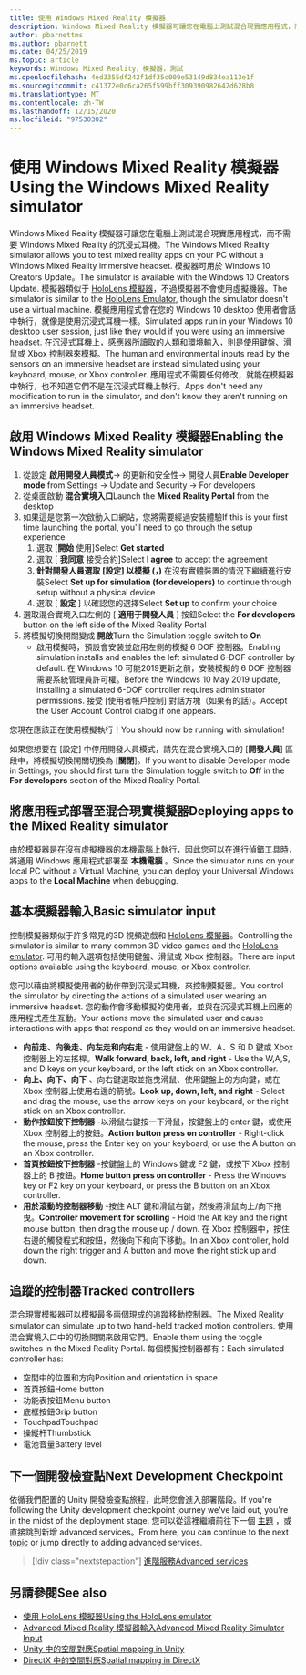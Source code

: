 ```yaml
---
title: 使用 Windows Mixed Reality 模擬器
description: Windows Mixed Reality 模擬器可讓您在電腦上測試混合現實應用程式，而不需要 Windows Mixed Reality 的沉浸式耳機。
author: pbarnettms
ms.author: pbarnett
ms.date: 04/25/2019
ms.topic: article
keywords: Windows Mixed Reality，模擬器，測試
ms.openlocfilehash: 4ed3355df242f1df35c009e53149d834ea113e1f
ms.sourcegitcommit: c41372e0c6ca265f599bff309390982642d628b8
ms.translationtype: MT
ms.contentlocale: zh-TW
ms.lasthandoff: 12/15/2020
ms.locfileid: "97530302"
---
```

# <a name="using-the-windows-mixed-reality-simulator"></a><span data-ttu-id="6d1d5-104">使用 Windows Mixed Reality 模擬器</span><span class="sxs-lookup"><span data-stu-id="6d1d5-104">Using the Windows Mixed Reality simulator</span></span>

<span data-ttu-id="6d1d5-105">Windows Mixed Reality 模擬器可讓您在電腦上測試混合現實應用程式，而不需要 Windows Mixed Reality 的沉浸式耳機。</span><span class="sxs-lookup"><span data-stu-id="6d1d5-105">The Windows Mixed Reality simulator allows you to test mixed reality apps on your PC without a Windows Mixed Reality immersive headset.</span></span> <span data-ttu-id="6d1d5-106">模擬器可用於 Windows 10 Creators Update。</span><span class="sxs-lookup"><span data-stu-id="6d1d5-106">The simulator is available with the Windows 10 Creators Update.</span></span> <span data-ttu-id="6d1d5-107">模擬器類似于 [HoloLens 模擬器](using-the-hololens-emulator.md)，不過模擬器不會使用虛擬機器。</span><span class="sxs-lookup"><span data-stu-id="6d1d5-107">The simulator is similar to the [HoloLens Emulator](using-the-hololens-emulator.md), though the simulator doesn't use a virtual machine.</span></span> <span data-ttu-id="6d1d5-108">模擬應用程式會在您的 Windows 10 desktop 使用者會話中執行，就像是使用沉浸式耳機一樣。</span><span class="sxs-lookup"><span data-stu-id="6d1d5-108">Simulated apps run in your Windows 10 desktop user session, just like they would if you were using an immersive headset.</span></span> <span data-ttu-id="6d1d5-109">在沉浸式耳機上，感應器所讀取的人類和環境輸入，則是使用鍵盤、滑鼠或 Xbox 控制器來模擬。</span><span class="sxs-lookup"><span data-stu-id="6d1d5-109">The human and environmental inputs read by the sensors on an immersive headset are instead simulated using your keyboard, mouse, or Xbox controller.</span></span> <span data-ttu-id="6d1d5-110">應用程式不需要任何修改，就能在模擬器中執行，也不知道它們不是在沉浸式耳機上執行。</span><span class="sxs-lookup"><span data-stu-id="6d1d5-110">Apps don't need any modification to run in the simulator, and don't know they aren't running on an immersive headset.</span></span>

## <a name="enabling-the-windows-mixed-reality-simulator"></a><span data-ttu-id="6d1d5-111">啟用 Windows Mixed Reality 模擬器</span><span class="sxs-lookup"><span data-stu-id="6d1d5-111">Enabling the Windows Mixed Reality simulator</span></span>

1. <span data-ttu-id="6d1d5-112">從設定 **啟用開發人員模式**-> 的更新和安全性-> 開發人員</span><span class="sxs-lookup"><span data-stu-id="6d1d5-112">**Enable Developer mode** from Settings -> Update and Security -> For developers</span></span>
2. <span data-ttu-id="6d1d5-113">從桌面啟動 **混合實境入口**</span><span class="sxs-lookup"><span data-stu-id="6d1d5-113">Launch the **Mixed Reality Portal** from the desktop</span></span>
3. <span data-ttu-id="6d1d5-114">如果這是您第一次啟動入口網站，您將需要經過安裝體驗</span><span class="sxs-lookup"><span data-stu-id="6d1d5-114">If this is your first time launching the portal, you'll need to go through the setup experience</span></span>
   1. <span data-ttu-id="6d1d5-115">選取 [**開始** 使用]</span><span class="sxs-lookup"><span data-stu-id="6d1d5-115">Select **Get started**</span></span>
   2. <span data-ttu-id="6d1d5-116">選取 [ **我同意** 接受合約]</span><span class="sxs-lookup"><span data-stu-id="6d1d5-116">Select **I agree** to accept the agreement</span></span>
   3. <span data-ttu-id="6d1d5-117">**針對開發人員選取 [設定] 以模擬 (，)** 在沒有實體裝置的情況下繼續進行安裝</span><span class="sxs-lookup"><span data-stu-id="6d1d5-117">Select **Set up for simulation (for developers)** to continue through setup without a physical device</span></span>
   4. <span data-ttu-id="6d1d5-118">選取 [ **設定** ] 以確認您的選擇</span><span class="sxs-lookup"><span data-stu-id="6d1d5-118">Select **Set up** to confirm your choice</span></span>
4. <span data-ttu-id="6d1d5-119">選取混合實境入口左側的 [ **適用于開發人員** ] 按鈕</span><span class="sxs-lookup"><span data-stu-id="6d1d5-119">Select the **For developers** button on the left side of the Mixed Reality Portal</span></span>
5. <span data-ttu-id="6d1d5-120">將模擬切換開關變成 **開啟**</span><span class="sxs-lookup"><span data-stu-id="6d1d5-120">Turn the Simulation toggle switch to **On**</span></span>
   * <span data-ttu-id="6d1d5-121">啟用模擬時，預設會安裝並啟用左側的模擬 6 DOF 控制器。</span><span class="sxs-lookup"><span data-stu-id="6d1d5-121">Enabling simulation installs and enables the left simulated 6-DOF controller by default.</span></span>  <span data-ttu-id="6d1d5-122">在 Windows 10 可能2019更新之前，安裝模擬的 6 DOF 控制器需要系統管理員許可權。</span><span class="sxs-lookup"><span data-stu-id="6d1d5-122">Before the Windows 10 May 2019 update, installing a simulated 6-DOF controller requires administrator permissions.</span></span>  <span data-ttu-id="6d1d5-123">接受 [使用者帳戶控制] 對話方塊（如果有的話）。</span><span class="sxs-lookup"><span data-stu-id="6d1d5-123">Accept the User Account Control dialog if one appears.</span></span>

<span data-ttu-id="6d1d5-124">您現在應該正在使用模擬執行！</span><span class="sxs-lookup"><span data-stu-id="6d1d5-124">You should now be running with simulation!</span></span>

<span data-ttu-id="6d1d5-125">如果您想要在 [設定] 中停用開發人員模式，請先在混合實境入口的 [**開發人員**] 區段中，將模擬切換開關切換為 [**關閉**]。</span><span class="sxs-lookup"><span data-stu-id="6d1d5-125">If you want to disable Developer mode in Settings, you should first turn the Simulation toggle switch to **Off** in the **For developers** section of the Mixed Reality Portal.</span></span>

## <a name="deploying-apps-to-the-mixed-reality-simulator"></a><span data-ttu-id="6d1d5-126">將應用程式部署至混合現實模擬器</span><span class="sxs-lookup"><span data-stu-id="6d1d5-126">Deploying apps to the Mixed Reality simulator</span></span>

<span data-ttu-id="6d1d5-127">由於模擬器是在沒有虛擬機器的本機電腦上執行，因此您可以在進行偵錯工具時，將通用 Windows 應用程式部署至 **本機電腦** 。</span><span class="sxs-lookup"><span data-stu-id="6d1d5-127">Since the simulator runs on your local PC without a Virtual Machine, you can deploy your Universal Windows apps to the **Local Machine** when debugging.</span></span>

## <a name="basic-simulator-input"></a><span data-ttu-id="6d1d5-128">基本模擬器輸入</span><span class="sxs-lookup"><span data-stu-id="6d1d5-128">Basic simulator input</span></span>

<span data-ttu-id="6d1d5-129">控制模擬器類似于許多常見的3D 視頻遊戲和 [HoloLens 模擬器](using-the-hololens-emulator.md)。</span><span class="sxs-lookup"><span data-stu-id="6d1d5-129">Controlling the simulator is similar to many common 3D video games and the [HoloLens emulator](using-the-hololens-emulator.md).</span></span> <span data-ttu-id="6d1d5-130">可用的輸入選項包括使用鍵盤、滑鼠或 Xbox 控制器。</span><span class="sxs-lookup"><span data-stu-id="6d1d5-130">There are input options available using the keyboard, mouse, or Xbox controller.</span></span>

<span data-ttu-id="6d1d5-131">您可以藉由將模擬使用者的動作帶到沉浸式耳機，來控制模擬器。</span><span class="sxs-lookup"><span data-stu-id="6d1d5-131">You control the simulator by directing the actions of a simulated user wearing an immersive headset.</span></span> <span data-ttu-id="6d1d5-132">您的動作會移動模擬的使用者，並與在沉浸式耳機上回應的應用程式產生互動。</span><span class="sxs-lookup"><span data-stu-id="6d1d5-132">Your actions move the simulated user and cause interactions with apps that respond as they would on an immersive headset.</span></span>
* <span data-ttu-id="6d1d5-133">**向前走、向後走、向左走和向右走** - 使用鍵盤上的 W、A、S 和 D 鍵或 Xbox 控制器上的左搖桿。</span><span class="sxs-lookup"><span data-stu-id="6d1d5-133">**Walk forward, back, left, and right** - Use the W,A,S, and D keys on your keyboard, or the left stick on an Xbox controller.</span></span>
* <span data-ttu-id="6d1d5-134">**向上、向下、向下** 、向右鍵選取並拖曳滑鼠、使用鍵盤上的方向鍵，或在 Xbox 控制器上使用右邊的箭號。</span><span class="sxs-lookup"><span data-stu-id="6d1d5-134">**Look up, down, left, and right** - Select and drag the mouse, use the arrow keys on your keyboard, or the right stick on an Xbox controller.</span></span>
* <span data-ttu-id="6d1d5-135">**動作按鈕按下控制器** -以滑鼠右鍵按一下滑鼠，按鍵盤上的 enter 鍵，或使用 Xbox 控制器上的按鈕。</span><span class="sxs-lookup"><span data-stu-id="6d1d5-135">**Action button press on controller** - Right-click the mouse, press the Enter key on your keyboard, or use the A button on an Xbox controller.</span></span>
* <span data-ttu-id="6d1d5-136">**首頁按鈕按下控制器** -按鍵盤上的 Windows 鍵或 F2 鍵，或按下 Xbox 控制器上的 B 按鈕。</span><span class="sxs-lookup"><span data-stu-id="6d1d5-136">**Home button press on controller** - Press the Windows key or F2 key on your keyboard, or press the B button on an Xbox controller.</span></span>
* <span data-ttu-id="6d1d5-137">**用於滾動的控制器移動** -按住 ALT 鍵和滑鼠右鍵，然後將滑鼠向上/向下拖曳。</span><span class="sxs-lookup"><span data-stu-id="6d1d5-137">**Controller movement for scrolling** - Hold the Alt key and the right mouse button, then drag the mouse up / down.</span></span> <span data-ttu-id="6d1d5-138">在 Xbox 控制器中，按住右邊的觸發程式和按鈕，然後向下和向下移動。</span><span class="sxs-lookup"><span data-stu-id="6d1d5-138">In an Xbox controller, hold down the right trigger and A button and move the right stick up and down.</span></span>

## <a name="tracked-controllers"></a><span data-ttu-id="6d1d5-139">追蹤的控制器</span><span class="sxs-lookup"><span data-stu-id="6d1d5-139">Tracked controllers</span></span>

<span data-ttu-id="6d1d5-140">混合現實模擬器可以模擬最多兩個現成的追蹤移動控制器。</span><span class="sxs-lookup"><span data-stu-id="6d1d5-140">The Mixed Reality simulator can simulate up to two hand-held tracked motion controllers.</span></span> <span data-ttu-id="6d1d5-141">使用混合實境入口中的切換開關來啟用它們。</span><span class="sxs-lookup"><span data-stu-id="6d1d5-141">Enable them using the toggle switches in the Mixed Reality Portal.</span></span> <span data-ttu-id="6d1d5-142">每個模擬控制器都有：</span><span class="sxs-lookup"><span data-stu-id="6d1d5-142">Each simulated controller has:</span></span>
* <span data-ttu-id="6d1d5-143">空間中的位置和方向</span><span class="sxs-lookup"><span data-stu-id="6d1d5-143">Position and orientation in space</span></span>
* <span data-ttu-id="6d1d5-144">首頁按鈕</span><span class="sxs-lookup"><span data-stu-id="6d1d5-144">Home button</span></span>
* <span data-ttu-id="6d1d5-145">功能表按鈕</span><span class="sxs-lookup"><span data-stu-id="6d1d5-145">Menu button</span></span>
* <span data-ttu-id="6d1d5-146">底框按鈕</span><span class="sxs-lookup"><span data-stu-id="6d1d5-146">Grip button</span></span>
* <span data-ttu-id="6d1d5-147">Touchpad</span><span class="sxs-lookup"><span data-stu-id="6d1d5-147">Touchpad</span></span>
* <span data-ttu-id="6d1d5-148">操縱杆</span><span class="sxs-lookup"><span data-stu-id="6d1d5-148">Thumbstick</span></span>
* <span data-ttu-id="6d1d5-149">電池音量</span><span class="sxs-lookup"><span data-stu-id="6d1d5-149">Battery level</span></span>

## <a name="next-development-checkpoint"></a><span data-ttu-id="6d1d5-150">下一個開發檢查點</span><span class="sxs-lookup"><span data-stu-id="6d1d5-150">Next Development Checkpoint</span></span>

<span data-ttu-id="6d1d5-151">依循我們配置的 Unity 開發檢查點旅程，此時您會進入部署階段。</span><span class="sxs-lookup"><span data-stu-id="6d1d5-151">If you're following the Unity development checkpoint journey we've laid out, you're in the midst of the deployment stage.</span></span> <span data-ttu-id="6d1d5-152">您可以從這裡繼續前往下一個 [主題](../../develop/unity/unity-development-overview.md#4-deploying-to-a-device-or-emulator) ，或直接跳到新增 advanced services。</span><span class="sxs-lookup"><span data-stu-id="6d1d5-152">From here, you can continue to the next [topic](../../develop/unity/unity-development-overview.md#4-deploying-to-a-device-or-emulator) or jump directly to adding advanced services.</span></span>

> [!div class="nextstepaction"]
> [<span data-ttu-id="6d1d5-153">進階服務</span><span class="sxs-lookup"><span data-stu-id="6d1d5-153">Advanced services</span></span>](../../develop/unity/unity-development-overview.md#5-adding-services)


## <a name="see-also"></a><span data-ttu-id="6d1d5-154">另請參閱</span><span class="sxs-lookup"><span data-stu-id="6d1d5-154">See also</span></span>
* [<span data-ttu-id="6d1d5-155">使用 HoloLens 模擬器</span><span class="sxs-lookup"><span data-stu-id="6d1d5-155">Using the HoloLens emulator</span></span>](using-the-hololens-emulator.md)
* [<span data-ttu-id="6d1d5-156">Advanced Mixed Reality 模擬器輸入</span><span class="sxs-lookup"><span data-stu-id="6d1d5-156">Advanced Mixed Reality Simulator Input</span></span>](advanced-hololens-emulator-and-mixed-reality-simulator-input.md)
* [<span data-ttu-id="6d1d5-157">Unity 中的空間對應</span><span class="sxs-lookup"><span data-stu-id="6d1d5-157">Spatial mapping in Unity</span></span>](../../develop/unity/spatial-mapping-in-unity.md)
* [<span data-ttu-id="6d1d5-158">DirectX 中的空間對應</span><span class="sxs-lookup"><span data-stu-id="6d1d5-158">Spatial mapping in DirectX</span></span>](../../develop/native/spatial-mapping-in-directx.md)
